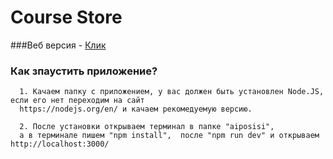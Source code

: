 # Course Store
###Веб версия -  [Клик](https://fisherenok.herokuapp.com/)

### Как зпаустить приложение? ###

      1. Качаем папку с приложением, у вас должен быть установлен Node.JS, если его нет переходим на сайт 
      https://nodejs.org/en/ и качаем рекомедуемую версию. 
      
      2. После установки открываем терминал в папке "aiposisi",
      а в терминале пишем "npm install",  после "npm run dev" и открываем http://localhost:3000/
